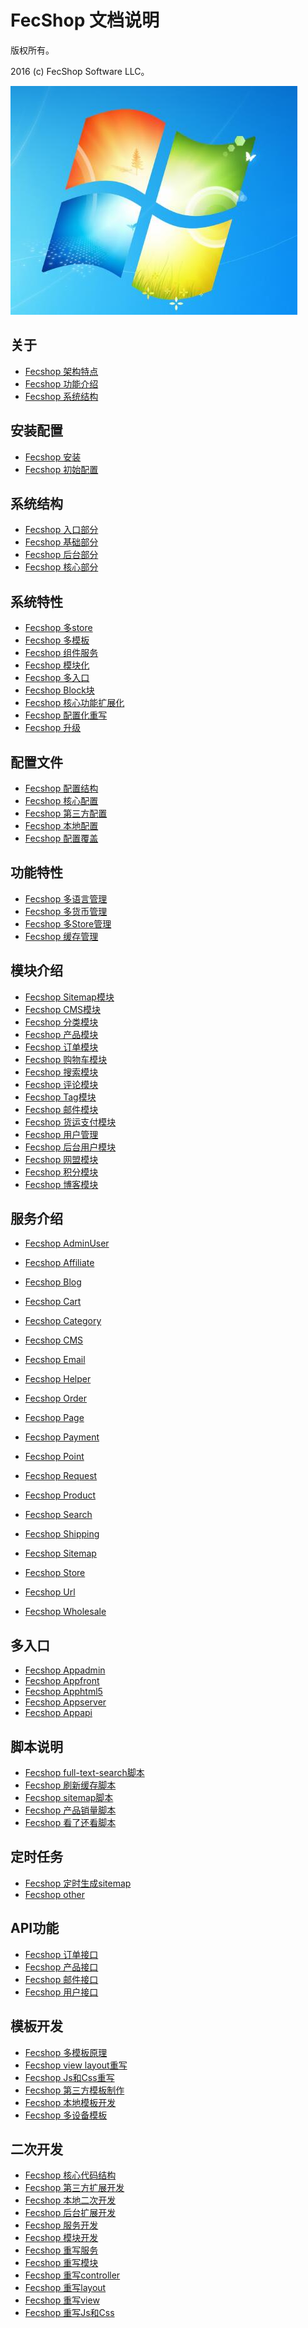 FecShop 文档说明
===============================

版权所有。

2016 (c) FecShop Software LLC。


![Alt text](./images/img.jpg "images title")


关于
-----

*  [Fecshop 架构特点](fecshop-about-fecshop.md)
*  [Fecshop 功能介绍](fecshop-about-function.md)
*  [Fecshop 系统结构](fecshop-about-system-contruct.md)


安装配置
-------
*  [Fecshop 安装](fecshop-install.md)
*  [Fecshop 初始配置](fecshop-init-config.md)

系统结构
--------
*  [Fecshop 入口部分](fecshop-about-entrance.md)
*  [Fecshop 基础部分](fecshop-about-base.md)
*  [Fecshop 后台部分](fecshop-about-backend.md)
*  [Fecshop 核心部分](fecshop-about-core.md)

系统特性
-----
*  [Fecshop 多store](fecshop-feature-mutil-stores.md)
*  [Fecshop 多模板](fecshop-feature-mutil-themes.md)
*  [Fecshop 组件服务](fecshop-feature-component-services.md)
*  [Fecshop 模块化](fecshop-feature-modules.md)
*  [Fecshop 多入口](fecshop-feature-mutil-entrances.md)
*  [Fecshop Block块](fecshop-feature-block.md)
*  [Fecshop 核心功能扩展化](fecshop-feature-core-extensions.md)
*  [Fecshop 配置化重写](fecshop-feature-config-rewrite.md)
*  [Fecshop 升级](fecshop-feature-upgrade.md)



配置文件
-----
*  [Fecshop 配置结构](fecshop-config-contruct.md)
*  [Fecshop 核心配置](fecshop-config-core.md)
*  [Fecshop 第三方配置](fecshop-config-thrid.md)
*  [Fecshop 本地配置](fecshop-config-local.md)
*  [Fecshop 配置覆盖](fecshop-config-rewrite.md)


功能特性
-----

*  [Fecshop 多语言管理](fecshop-function-mutil-lang.md)
*  [Fecshop 多货币管理](fecshop-function-mutil-currency.md)
*  [Fecshop 多Store管理](fecshop-function-mutil-store.md)
*  [Fecshop 缓存管理](fecshop-function-cache.md)



模块介绍
-----
*  [Fecshop Sitemap模块](fecshop-modules-sitemap.md)
*  [Fecshop CMS模块](fecshop-modules-cms.md)
*  [Fecshop 分类模块](fecshop-modules-category.md)
*  [Fecshop 产品模块](fecshop-modules-product.md)
*  [Fecshop 订单模块](fecshop-modules-order.md)
*  [Fecshop 购物车模块](fecshop-modules-cart.md)
*  [Fecshop 搜索模块](fecshop-modules-search.md)
*  [Fecshop 评论模块](fecshop-modules-review.md)
*  [Fecshop Tag模块](fecshop-modules-tag.md)
*  [Fecshop 邮件模块](fecshop-modules-email.md)
*  [Fecshop 货运支付模块](fecshop-modules-shipping-payment.md)
*  [Fecshop 用户管理](fecshop-modules-customer.md)
*  [Fecshop 后台用户模块](fecshop-modules-admin-user.md)
*  [Fecshop 网盟模块](fecshop-modules-affiliate.md)
*  [Fecshop 积分模块](fecshop-modules-points.md)
*  [Fecshop 博客模块](fecshop-modules-blog.md)

服务介绍
-----
*  [Fecshop AdminUser](fecshop-services-admin-user.md)
*  [Fecshop Affiliate](fecshop-services-affiliate.md)
*  [Fecshop Blog](fecshop-services-blog.md)
*  [Fecshop Cart](fecshop-services-cart.md)
*  [Fecshop Category](fecshop-services-category.md) 
*  [Fecshop CMS](fecshop-services-cms.md)
*  [Fecshop Email](fecshop-services-email.md)
*  [Fecshop Helper](fecshop-services-helper.md)
*  [Fecshop Order](fecshop-services-order.md)
*  [Fecshop Page](fecshop-services-page.md)
*  [Fecshop Payment](fecshop-services-payment.md)
*  [Fecshop Point](fecshop-services-point.md)
*  [Fecshop Request](fecshop-services-request.md)
*  [Fecshop Product](fecshop-services-product.md)
*  [Fecshop Search](fecshop-services-search.md)

*  [Fecshop Shipping](fecshop-services-shipping.md)
*  [Fecshop Sitemap](fecshop-services-sitemap.md)
*  [Fecshop Store ](fecshop-services-store.md)
*  [Fecshop Url](fecshop-services-url.md)
*  [Fecshop Wholesale](fecshop-services-wholesale.md)


多入口
-----
*  [Fecshop Appadmin](fecshop-mitl-entrance-appadmin.md)
*  [Fecshop Appfront](fecshop-mitl-entrance-appfront.md)
*  [Fecshop Apphtml5](fecshop-mitl-entrance-apphtml5.md)
*  [Fecshop Appserver](fecshop-mitl-entrance-appserver.md)
*  [Fecshop Appapi](fecshop-mitl-entrance-appapi.md)


脚本说明
-----
*  [Fecshop full-text-search脚本](fecshop-script-full-text-search.md)
*  [Fecshop 刷新缓存脚本](fecshop-script-reflush-cache.md)
*  [Fecshop sitemap脚本](fecshop-script-sitemap.md)
*  [Fecshop 产品销量脚本](fecshop-script-product-sales.md)
*  [Fecshop 看了还看脚本](fecshop-script-view-also-view.md)



定时任务
-----
*  [Fecshop 定时生成sitemap](fecshop-cron-sitemap.md)
*  [Fecshop other](fecshop-cron-other.md)



API功能
-----
*  [Fecshop 订单接口](fecshop-api-order.md)
*  [Fecshop 产品接口](fecshop-api-product.md)
*  [Fecshop 邮件接口](fecshop-api-email.md)
*  [Fecshop 用户接口](fecshop-api-customer.md)



模板开发
-----
*  [Fecshop 多模板原理](fecshop-theme-mutil-theme-principle.md)
*  [Fecshop view layout重写](fecshop-theme-view-and-layout.md)
*  [Fecshop Js和Css重写](fecshop-theme-js-and-css.md)
*  [Fecshop 第三方模板制作](fecshop-theme-thrid-develop.md)
*  [Fecshop 本地模板开发](fecshop-theme-local-develop.md)
*  [Fecshop 多设备模板](fecshop-theme-mutil-devide.md)




二次开发
-----
*  [Fecshop 核心代码结构](fecshop-develop-core-code.md)
*  [Fecshop 第三方扩展开发](fecshop-develop-thrid.md)
*  [Fecshop 本地二次开发](fecshop-develop-local.md)
*  [Fecshop 后台扩展开发](fecshop-develop-admin.md)
*  [Fecshop 服务开发](fecshop-develop-services.md)
*  [Fecshop 模块开发](fecshop-develop-modules.md)
*  [Fecshop 重写服务](fecshop-develop-rewrite-services.md)
*  [Fecshop 重写模块](fecshop-develop-rewrite-modules.md)
*  [Fecshop 重写controller](fecshop-develop-rewrite-controllers.md)
*  [Fecshop 重写layout](fecshop-develop-rewrite-layouts.md)
*  [Fecshop 重写view](fecshop-develop-rewrite-view.md)
*  [Fecshop 重写Js和Css](fecshop-develop-rewrite-js-and-css.md)







